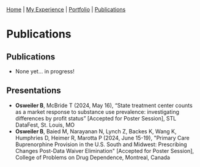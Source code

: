 [Home](index.md) | [My Experience](Experience.md) | [Portfolio](portfolio.md) | [Publications](Publications.md)  

# Publications 

## Publications 
* None yet... in progress!

## Presentations     
* **Osweiler B**, McBride T (2024, May 16), “State treatment center counts as a market response to substance use prevalence: investigating differences by profit status” [Accepted for Poster Session], STL DataFest, St. Louis, MO  
* **Osweiler B**, Baied M, Narayanan N, Lynch Z, Backes K, Wang K, Humphries D, Heimer R, Marotta P (2024, June 15-19), "Primary Care Buprenorphine Provision in the U.S. South and Midwest: Prescribing Changes Post-Data Waiver Elimination" [Accepted for Poster Session], College of Problems on Drug Dependence, Montreal, Canada  
